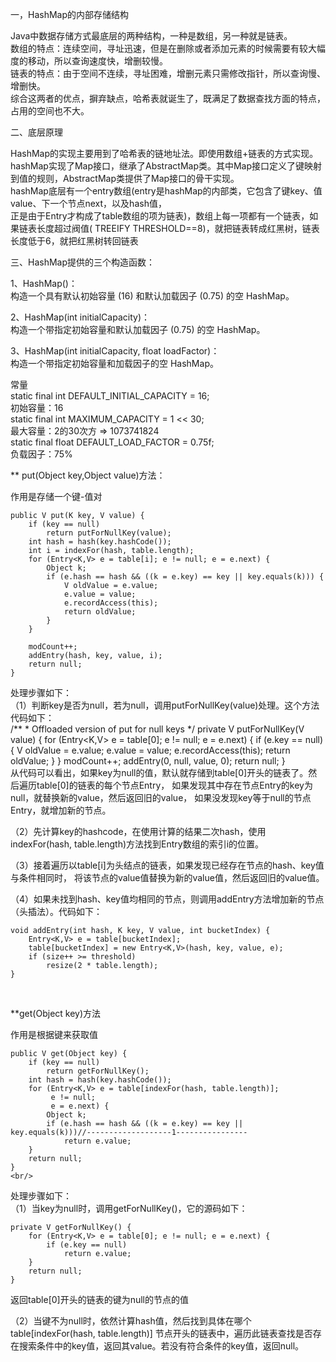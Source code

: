 一，HashMap的内部存储结构

Java中数据存储方式最底层的两种结构，一种是数组，另一种就是链表。<br/>
数组的特点：连续空间，寻址迅速，但是在删除或者添加元素的时候需要有较大幅度的移动，所以查询速度快，增删较慢。<br/>
链表的特点：由于空间不连续，寻址困难，增删元素只需修改指针，所以查询慢、增删快。<br/>
综合这两者的优点，摒弃缺点，哈希表就诞生了，既满足了数据查找方面的特点，占用的空间也不大。<br/>

二、底层原理

HashMap的实现主要用到了哈希表的链地址法。即使用数组+链表的方式实现。<br/>
hashMap实现了Map接口，继承了AbstractMap类。其中Map接口定义了键映射到值的规则，AbstractMap类提供了Map接口的骨干实现。<br/>
hashMap底层有一个entry数组(entry是hashMap的内部类，它包含了键key、值value、下一个节点next，以及hash值，<br/>
正是由于Entry才构成了table数组的项为链表)，数组上每一项都有一个链表，如果链表长度超过阀值( TREEIFY THRESHOLD==8)，就把链表转成红黑树，链表长度低于6，就把红黑树转回链表

三、HashMap提供的三个构造函数：

1、HashMap()：<br/>
构造一个具有默认初始容量 (16) 和默认加载因子 (0.75) 的空 HashMap。

2、HashMap(int initialCapacity)：<br/>
构造一个带指定初始容量和默认加载因子 (0.75) 的空 HashMap。

3、HashMap(int initialCapacity, float loadFactor)：<br/>
构造一个带指定初始容量和加载因子的空 HashMap。<br/>

常量<br/>
static final int DEFAULT_INITIAL_CAPACITY = 16;<br/>
初始容量：16<br/>
static final int MAXIMUM_CAPACITY = 1 << 30;<br/>
最大容量：2的30次方 => 1073741824<br/>
static final float DEFAULT_LOAD_FACTOR = 0.75f;<br/>
负载因子：75%<br/>

** put(Object key,Object value)方法：

作用是存储一个键-值对<br/>

    public V put(K key, V value) {
        if (key == null)
            return putForNullKey(value);
        int hash = hash(key.hashCode());
        int i = indexFor(hash, table.length);
        for (Entry<K,V> e = table[i]; e != null; e = e.next) {
            Object k;
            if (e.hash == hash && ((k = e.key) == key || key.equals(k))) {
                V oldValue = e.value;
                e.value = value;
                e.recordAccess(this);
                return oldValue;
            }
        }

        modCount++;
        addEntry(hash, key, value, i);
        return null;
    }
 
 处理步骤如下：<br/>
 （1）判断key是否为null，若为null，调用putForNullKey(value)处理。这个方法代码如下：<br/>
     /**
      * Offloaded version of put for null keys
      */
     private V putForNullKey(V value) {
         for (Entry<K,V> e = table[0]; e != null; e = e.next) {
             if (e.key == null) {
                 V oldValue = e.value;
                 e.value = value;
                 e.recordAccess(this);
                 return oldValue;
             }
         }
         modCount++;
         addEntry(0, null, value, 0);
         return null;
     }
     <br/>
从代码可以看出，如果key为null的值，默认就存储到table[0]开头的链表了。然后遍历table[0]的链表的每个节点Entry，
如果发现其中存在节点Entry的key为null，就替换新的value，然后返回旧的value，
如果没发现key等于null的节点Entry，就增加新的节点。<br/>

（2）先计算key的hashcode，在使用计算的结果二次hash，使用indexFor(hash, table.length)方法找到Entry数组的索引i的位置。<br/>

（3）接着遍历以table[i]为头结点的链表，如果发现已经存在节点的hash、key值与条件相同时，
将该节点的value值替换为新的value值，然后返回旧的value值。<br/>

（4）如果未找到hash、key值均相同的节点，则调用addEntry方法增加新的节点（头插法）。代码如下：<br/>

    void addEntry(int hash, K key, V value, int bucketIndex) {
        Entry<K,V> e = table[bucketIndex];
        table[bucketIndex] = new Entry<K,V>(hash, key, value, e);
        if (size++ >= threshold)
            resize(2 * table.length);
    }
<br/>

**get(Object key)方法<br/>

作用是根据键来获取值<br/>

    public V get(Object key) {  
        if (key == null)  
            return getForNullKey();  
        int hash = hash(key.hashCode());  
        for (Entry<K,V> e = table[indexFor(hash, table.length)];  
             e != null;  
             e = e.next) {  
            Object k;  
            if (e.hash == hash && ((k = e.key) == key || key.equals(k)))//-------------------1----------------  
                return e.value;  
        }  
        return null;  
    }  
    <br/>
处理步骤如下：<br/>
（1）当key为null时，调用getForNullKey()，它的源码如下：<br/>

    private V getForNullKey() {  
        for (Entry<K,V> e = table[0]; e != null; e = e.next) {  
            if (e.key == null)  
                return e.value;  
        }  
        return null;  
    }  
返回table[0]开头的链表的键为null的节点的值<br/>

（2）当键不为null时，依然计算hash值，然后找到具体在哪个table[indexFor(hash, table.length)]
节点开头的链表中，遍历此链表查找是否存在搜索条件中的key值，返回其value。若没有符合条件的key值，返回null。<br/>

